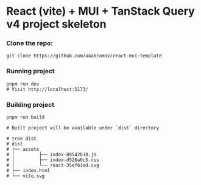 # React (vite) + MUI + TanStack Query v4 project skeleton

### Clone the repo:

```shell
git clone https://github.com/aaabramov/react-mui-template
```

### Running project

```shell
pnpm run dev
# Visit http://localhost:5173/
```

### Building project

```shell
pnpm run build

# Built project will be available under `dist` directory

# tree dist 
# dist
# ├── assets
# │         ├── index-88542b38.js
# │         ├── index-d526a0c5.css
# │         └── react-35ef61ed.svg
# ├── index.html
# └── vite.svg
```

